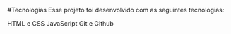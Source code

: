 #Tecnologias 
Esse projeto foi desenvolvido com as seguintes tecnologias:

HTML e CSS
JavaScript
Git e Github
